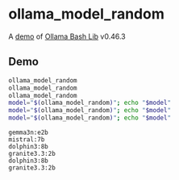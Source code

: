 # ollama_model_random

A [demo](../README.md#demos) of [Ollama Bash Lib](https://github.com/attogram/ollama-bash-lib) v0.46.3

## Demo

```bash
ollama_model_random
ollama_model_random
ollama_model_random
model="$(ollama_model_random)"; echo "$model"
model="$(ollama_model_random)"; echo "$model"
model="$(ollama_model_random)"; echo "$model"
```
```
gemma3n:e2b
mistral:7b
dolphin3:8b
granite3.3:2b
dolphin3:8b
granite3.3:2b
```
